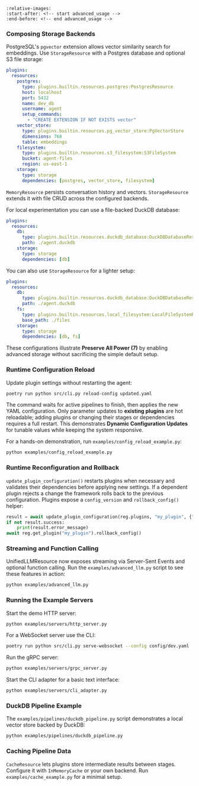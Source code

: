 ```{include} ../../README.md
:relative-images:
:start-after: <!-- start advanced_usage -->
:end-before: <!-- end advanced_usage -->
```

### Composing Storage Backends

PostgreSQL's `pgvector` extension allows vector similarity search for embeddings.
Use `StorageResource` with a Postgres database and optional S3 file storage:

```yaml
plugins:
  resources:
    postgres:
      type: plugins.builtin.resources.postgres:PostgresResource
      host: localhost
      port: 5432
      name: dev_db
      username: agent
      setup_commands:
        - "CREATE EXTENSION IF NOT EXISTS vector"
    vector_store:
      type: plugins.builtin.resources.pg_vector_store:PgVectorStore
      dimensions: 768
      table: embeddings
    filesystem:
      type: plugins.builtin.resources.s3_filesystem:S3FileSystem
      bucket: agent-files
      region: us-east-1
    storage:
      type: storage
      dependencies: [postgres, vector_store, filesystem]
```

`MemoryResource` persists conversation history and vectors. `StorageResource` extends it with file CRUD across the configured backends.

For local experimentation you can use a file-backed DuckDB database:

```yaml
plugins:
  resources:
    db:
      type: plugins.builtin.resources.duckdb_database:DuckDBDatabaseResource
      path: ./agent.duckdb
    storage:
      type: storage
      dependencies: [db]
```

You can also use `StorageResource` for a lighter setup:

```yaml
plugins:
  resources:
    db:
      type: plugins.builtin.resources.duckdb_database:DuckDBDatabaseResource
      path: ./agent.duckdb
    fs:
      type: plugins.builtin.resources.local_filesystem:LocalFileSystemResource
      base_path: ./files
    storage:
      type: storage
      dependencies: [db, fs]
```

These configurations illustrate **Preserve All Power (7)** by enabling
advanced storage without sacrificing the simple default setup.

### Runtime Configuration Reload

Update plugin settings without restarting the agent:

```bash
poetry run python src/cli.py reload-config updated.yaml
```

The command waits for active pipelines to finish, then applies the new YAML
configuration. Only parameter updates to **existing plugins** are hot reloadable;
adding plugins or changing their stages or dependencies requires a full
restart. This demonstrates **Dynamic Configuration Updates** for tunable values
while keeping the system responsive.

For a hands-on demonstration, run `examples/config_reload_example.py`:

```bash
python examples/config_reload_example.py
```

### Runtime Reconfiguration and Rollback

`update_plugin_configuration()` restarts plugins when necessary and validates
their dependencies before applying new settings. If a dependent plugin rejects a
change the framework rolls back to the previous configuration. Plugins expose a
`config_version` and `rollback_config()` helper:

```python
result = await update_plugin_configuration(reg.plugins, "my_plugin", {"value": 2})
if not result.success:
    print(result.error_message)
await reg.get_plugin("my_plugin").rollback_config()
```

### Streaming and Function Calling

UnifiedLLMResource now exposes streaming via Server-Sent Events and optional
function calling. Run the `examples/advanced_llm.py` script to see these
features in action:

```bash
python examples/advanced_llm.py
```

### Running the Example Servers

Start the demo HTTP server:

```bash
python examples/servers/http_server.py
```

For a WebSocket server use the CLI:

```bash
poetry run python src/cli.py serve-websocket --config config/dev.yaml
```

Run the gRPC server:

```bash
python examples/servers/grpc_server.py
```

Start the CLI adapter for a basic text interface:

```bash
python examples/servers/cli_adapter.py
```

### DuckDB Pipeline Example

The `examples/pipelines/duckdb_pipeline.py` script demonstrates a local vector
store backed by DuckDB:

```bash
python examples/pipelines/duckdb_pipeline.py
```

### Caching Pipeline Data

`CacheResource` lets plugins store intermediate results between stages. Configure it with `InMemoryCache` or your own backend. Run `examples/cache_example.py` for a minimal setup.
